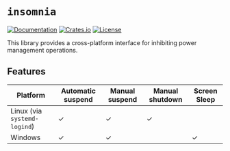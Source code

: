 # `insomnia`

[![Documentation](https://docs.rs/insomnia/badge.svg)](https://docs.rs/insomnia)
[![Crates.io](https://img.shields.io/crates/v/insomnia.svg)](https://crates.io/crates/insomnia)
[![License](https://img.shields.io/crates/l/insomnia.svg)](https://github.com/blm768/insomnia/blob/master/LICENSE)

This library provides a cross-platform interface for inhibiting power management operations.

## Features

| Platform                     | Automatic suspend | Manual suspend | Manual shutdown | Screen Sleep |
| ---------------------------- | ----------------- | -------------- | --------------- | ------------ |
| Linux (via `systemd-logind`) | ✓                 | ✓              | ✓               |              |
| Windows                      | ✓                 | ✓              |                 | ✓            |
